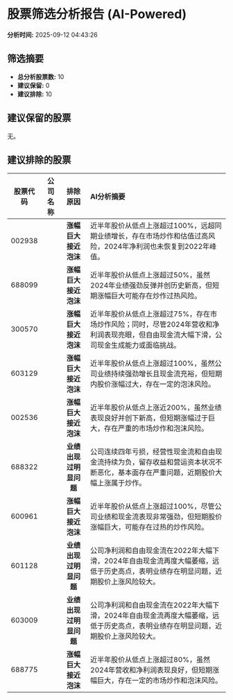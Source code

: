 # 股票筛选分析报告 (AI-Powered)

**分析时间:** 2025-09-12 04:43:26

## 筛选摘要

- **总分析股票数:** 10
- **建议保留:** 0
- **建议排除:** 10

## 建议保留的股票

无。


## 建议排除的股票

| 股票代码 | 公司名称 | 排除原因 | AI分析摘要 |
|:---:|:---:|:---:|:---|
| 002938 |  | **涨幅巨大接近泡沫** | 近半年股价从低点上涨超过100%，远超同期业绩增长，存在市场炒作和估值过高风险，2024年净利润也未恢复到2022年峰值。 |
| 688099 |  | **涨幅巨大接近泡沫** | 近半年股价从低点上涨超过50%，虽然2024年业绩强劲反弹并创历史新高，但短期涨幅巨大可能存在炒作过热风险。 |
| 300570 |  | **涨幅巨大接近泡沫** | 近半年股价从低点上涨超过75%，存在市场炒作风险；同时，尽管2024年营收和净利润表现亮眼，但自由现金流大幅下滑，公司现金生成能力或面临挑战。 |
| 603129 |  | **涨幅巨大接近泡沫** | 近半年股价从低点上涨超过100%，虽然公司业绩持续强劲增长且现金流充裕，但短期内股价涨幅过大，存在一定的泡沫风险。 |
| 002536 |  | **涨幅巨大接近泡沫** | 近半年股价从低点上涨近200%，虽然业绩表现良好并创下新高，但短期涨幅过于巨大，存在严重的市场炒作和泡沫风险。 |
| 688322 |  | **业绩出现过明显问题** | 公司连续四年亏损，经营性现金流和自由现金流持续为负，留存收益和营运资本状况不断恶化，基本面存在严重问题，近期股价大幅上涨属于炒作。 |
| 600961 |  | **涨幅巨大接近泡沫** | 近半年股价从低点上涨超过100%，尽管公司业绩和现金流表现非常强劲，但短期股价涨幅巨大，可能存在过热的炒作风险。 |
| 601128 |  | **业绩出现过明显问题** | 公司净利润和自由现金流在2022年大幅下滑，2024年自由现金流再度大幅萎缩，远低于历史高点，表明业绩存在明显问题，近期股价上涨风险较大。 |
| 603009 |  | **业绩出现过明显问题** | 公司净利润和自由现金流在2022年大幅下滑，2024年自由现金流再度大幅萎缩，远低于历史高点，表明业绩存在明显问题，近期股价上涨风险较大。 |
| 688775 |  | **涨幅巨大接近泡沫** | 近半年股价从低点上涨超过80%，虽然2024年营收和净利润表现良好，但短期涨幅巨大，存在一定的市场炒作和泡沫风险。 |
